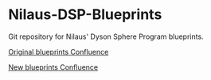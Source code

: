 # Nilaus-DSP-Blueprints
Git repository for Nilaus' Dyson Sphere Program blueprints.

[Original blueprints Confluence](https://nilaus.atlassian.net/wiki/spaces/PM/pages/2727510017/Dyson+Sphere+Program+-+Blueprints)

[New blueprints Confluence](https://nilaus.atlassian.net/wiki/spaces/PM/pages/2823847937/Dyson+Sphere+Program+-+S4+Achievement+Challenge)
